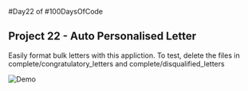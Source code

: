 #Day22 of #100DaysOfCode


## Project 22 - Auto Personalised Letter
Easily format bulk letters with this appliction. To test, delete the files in complete/congratulatory_letters and complete/disqualified_letters

![Demo](https://github.com/A3AJAGBE/auto-personalised-letter/blob/main/auto_letter.gif)
